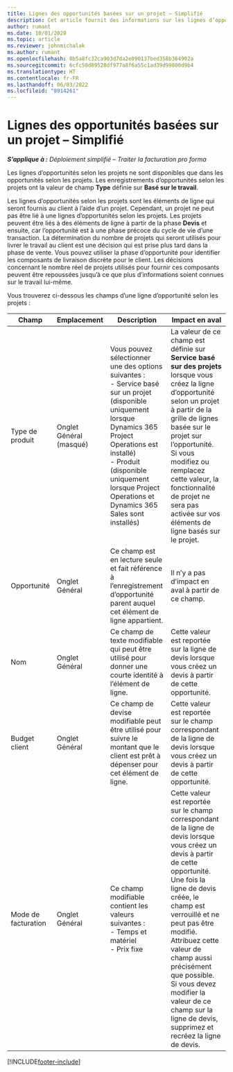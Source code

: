 ```yaml
---
title: Lignes des opportunités basées sur un projet – Simplifié
description: Cet article fournit des informations sur les lignes d’opportunité basées sur un projet. (Pro)
author: rumant
ms.date: 10/01/2020
ms.topic: article
ms.reviewer: johnmichalak
ms.author: rumant
ms.openlocfilehash: 8b5a8fc32ca903d7da2e090137bed358b364902a
ms.sourcegitcommit: 6cfc50d89528df977a8f6a55c1ad39d99800d9b4
ms.translationtype: HT
ms.contentlocale: fr-FR
ms.lasthandoff: 06/03/2022
ms.locfileid: "8914261"
---
```

# <a name="project-based-opportunity-lines---lite"></a>Lignes des opportunités basées sur un projet – Simplifié

_**S’applique à :** Déploiement simplifié – Traiter la facturation pro forma_

Les lignes d’opportunités selon les projets ne sont disponibles que dans les opportunités selon les projets. Les enregistrements d’opportunités selon les projets ont la valeur de champ **Type** définie sur **Basé sur le travail**.

Les lignes d’opportunités selon les projets sont les éléments de ligne qui seront fournis au client à l’aide d’un projet. Cependant, un projet ne peut pas être lié à une lignes d’opportunités selon les projets. Les projets peuvent être liés à des éléments de ligne à partir de la phase **Devis** et ensuite, car l’opportunité est à une phase précoce du cycle de vie d’une transaction. La détermination du nombre de projets qui seront utilisés pour livrer le travail au client est une décision qui est prise plus tard dans la phase de vente. Vous pouvez utiliser la phase d’opportunité pour identifier les composants de livraison discrète pour le client. Les décisions concernant le nombre réel de projets utilisés pour fournir ces composants peuvent être repoussées jusqu’à ce que plus d’informations soient connues sur le travail lui-même.

Vous trouverez ci-dessous les champs d’une ligne d’opportunité selon les projets :

| **Champ** | **Emplacement** | **Description** | **Impact en aval** |
| --- | --- | --- | --- |
| Type de produit | Onglet Général (masqué) | Vous pouvez sélectionner une des options suivantes :</br>- Service basé sur un projet (disponible uniquement lorsque Dynamics 365 Project Operations est installé)</br>- Produit (disponible uniquement lorsque Project Operations et Dynamics 365 Sales sont installés) | La valeur de ce champ est définie sur **Service basé sur des projets** lorsque vous créez la ligne d’opportunité selon un projet à partir de la grille de lignes basée sur le projet sur l’opportunité. <br> Si vous modifiez ou remplacez cette valeur, la fonctionnalité de projet ne sera pas activée sur vos éléments de ligne basés sur le projet. |
| Opportunité | Onglet Général | Ce champ est en lecture seule et fait référence à l’enregistrement d’opportunité parent auquel cet élément de ligne appartient. | Il n’y a pas d’impact en aval à partir de ce champ. |
| Nom | Onglet Général | Ce champ de texte modifiable qui peut être utilisé pour donner une courte identité à l’élément de ligne. | Cette valeur est reportée sur la ligne de devis lorsque vous créez un devis à partir de cette opportunité. |
| Budget client | Onglet Général | Ce champ de devise modifiable peut être utilisé pour suivre le montant que le client est prêt à dépenser pour cet élément de ligne. | Cette valeur est reportée sur le champ correspondant de la ligne de devis lorsque vous créez un devis à partir de cette opportunité. |
| Mode de facturation | Onglet Général | Ce champ modifiable contient les valeurs suivantes :</br>- Temps et matériel</br>- Prix fixe | Cette valeur est reportée sur le champ correspondant de la ligne de devis lorsque vous créez un devis à partir de cette opportunité. Une fois la ligne de devis créée, le champ est verrouillé et ne peut pas être modifié. Attribuez cette valeur de champ aussi précisément que possible. Si vous devez modifier la valeur de ce champ sur la ligne de devis, supprimez et recréez la ligne de devis. |


[!INCLUDE[footer-include](../../includes/footer-banner.md)]